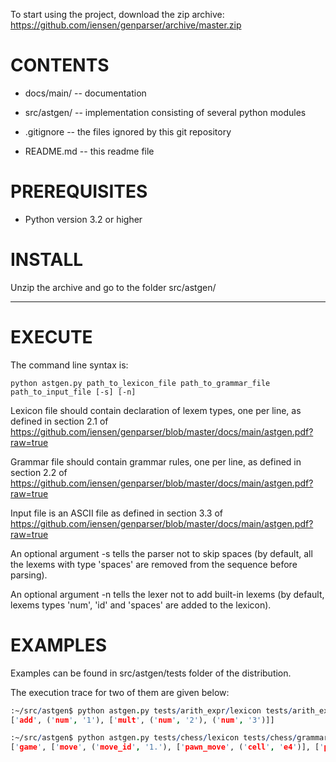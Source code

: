 
To start using the project, download the zip archive:
https://github.com/iensen/genparser/archive/master.zip

CONTENTS
================
- docs/main/ -- documentation

- src/astgen/ -- implementation consisting of several python modules

- .gitignore --  the  files ignored by this git repository

- README.md -- this readme file

PREREQUISITES
=============
- Python version 3.2 or higher 
 
INSTALL
=======
Unzip the archive and go to the folder src/astgen/

--------------------------------------------------------------------------------
EXECUTE
=======

The command line syntax is:
```
python astgen.py path_to_lexicon_file path_to_grammar_file path_to_input_file [-s] [-n]
```
Lexicon file should contain declaration of lexem types, one per line, as defined in section 2.1 of https://github.com/iensen/genparser/blob/master/docs/main/astgen.pdf?raw=true

Grammar file should contain grammar rules, one per line, as defined in section 2.2 of https://github.com/iensen/genparser/blob/master/docs/main/astgen.pdf?raw=true

Input file is an ASCII file as defined in section 3.3 of 
https://github.com/iensen/genparser/blob/master/docs/main/astgen.pdf?raw=true

An optional argument -s tells the parser not to skip spaces (by default, all the lexems with type 'spaces' are removed from the sequence before parsing).

An optional argument -n tells the lexer not to add built-in lexems (by default, lexems  types 'num', 'id' and 'spaces' are added to the lexicon).

EXAMPLES
=======

Examples can be found in  src/astgen/tests folder of the distribution.

The execution trace for two of them are given below: 
```prolog
:~/src/astgen$ python astgen.py tests/arith_expr/lexicon tests/arith_expr/grammar tests/arith_expr/input
['add', ('num', '1'), ['mult', ('num', '2'), ('num', '3')]]
```
```prolog
:~/src/astgen$ python astgen.py tests/chess/lexicon tests/chess/grammar tests/chess/input -n
['game', ['move', ('move_id', '1.'), ['pawn_move', ('cell', 'e4')], ['pawn_move', ('cell', 'e5')]], ['move', ('move_id', '2.'), ['move', ['fig', ('figure', 'Q')], ('cell', 'h5')], ['move', ['fig', ('figure', 'N')], ('cell', 'c6')]], ['move', ('move_id', '3.'), ['move', ['fig', ('figure', 'B')], ('cell', 'c4')], ['move', ['fig', ('figure', 'N')], ('cell', 'f6')]]]
```


